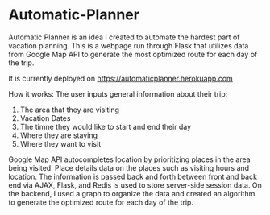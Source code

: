 # Automatic-Planner

Automatic Planner is an idea I created to automate the hardest part of vacation planning. This is a webpage run through Flask that utilizes
data from Google Map API to generate the most optimized route for each day of the trip.

It is currently deployed on https://automaticplanner.herokuapp.com

How it works:
The user inputs general information about their trip: 
1. The area that they are visiting
2. Vacation Dates
3. The timne they would like to start and end their day
4. Where they are staying
5. Where they want to visit

Google Map API autocompletes location by prioritizing places in the area being visited. Place details data on the places such as visiting hours and
location. The information is passed back and forth between front and back end via AJAX, Flask, and Redis is used to store server-side session data.
On the backend, I used a graph to organize the data and created an algorithm to generate the optimized route for each day of the trip. 
